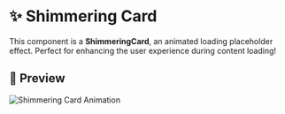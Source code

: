 # ✨ Shimmering Card

This component is a **ShimmeringCard**, an animated loading placeholder effect. Perfect for enhancing the user experience during content loading!

## 📸 Preview  
![Shimmering Card Animation](./preview.gif)